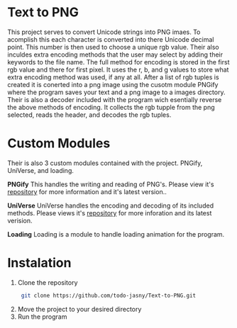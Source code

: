 # Text to PNG
This project serves to convert Unicode strings into PNG imaes.
To acomplish this each character is converted into there Unicode decimal point. This number is then used to choose a unique rgb value. Their also inculdes extra encoding methods that the user may select by adding their keywords to the file name. The full method for encoding is stored in the first rgb value and there for first pixel. It uses the r, b, and g values to store what extra encoding method was used, if any at all. After a list of rgb tuples is created it is conerted into a png image using the cusotm module PNGify where the program saves your text and a png image to a images directory.
Their is also a decoder included with the program wich esentially reverse the above methods of encoding. It collects the rgb tupple from the png selected, reads the header, and decodes the rgb tuples.


# Custom Modules
Their is also 3 custom modules contained with the project. PNGify, UniVerse, and loading.

**PNGify**
This handles the writing and reading of PNG's. Please view it's [repository](https://github.com/todo-jasny/PNGify) for more information and it's latest version..

**UniVerse**
UniVerse handles the encoding and decoding of its included methods. Please views it's [repository](https://github.com/todo-jasny/UniVerse) for more inforation and its latest verision.

**Loading**
Loading is a module to handle loading animation for the program.

# Instalation
1. Clone the repository
     ```bash
      git clone https://github.com/todo-jasny/Text-to-PNG.git

2. Move the project to your desired directory
3. Run the program
